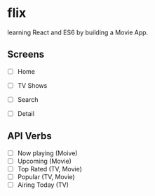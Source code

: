 # flix

learning React and ES6 by building a Movie App.

## Screens

- [ ] Home
- [ ] TV Shows
- [ ] Search
- [ ] Detail


## API Verbs

- [ ] Now playing (Moive)
- [ ] Upcoming (Movie)
- [ ] Top Rated (TV, Movie)
- [ ] Popular (TV, Movie)
- [ ] Airing Today (TV)